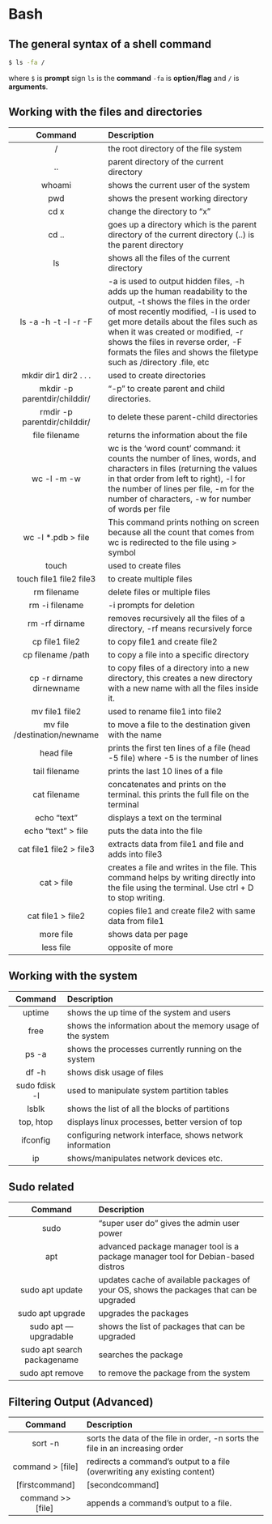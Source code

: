 # Bash

## The general syntax of a shell command
```bash
$ ls -fa /
```

where `$` is **prompt** sign `ls` is the **command** `-fa` is **option/flag** and `/` is **arguments**.


 
## Working with the files and directories

| Command | Description|
|:--:|:-----------|
| / | the root directory of the file system |
| .. | parent directory of the current directory |
| whoami | shows the current user of the system |
| pwd | shows the present working directory |
| cd x | change the directory to “x” |
| cd .. | goes up a directory which is the parent directory of the current directory (..) is the parent directory |
| ls | shows all the files of the current directory |
| ls -a -h -t -l -r -F | -a is used to output hidden files, -h adds up the human readability to the output, -t shows the files in the order of most recently modified, -l is used to get more details about the files such as when it was created or modified, -r shows the files in reverse order, -F formats the files and shows the filetype such as /directory .file, etc |
| mkdir dir1 dir2 . . . | used to create directories  |
| mkdir -p parentdir/childdir/ | “-p” to create parent and child directories. |
| rmdir -p parentdir/childdir/ | to delete these parent-child directories |
| file filename | returns the information about the file |
| wc -l -m -w | wc is the ‘word count’ command: it counts the number of lines, words, and characters in files (returning the values in that order from left to right), -l for the number of lines per file, -m for the number of characters, -w for number of words per file |
| wc -l *.pdb > file | This command prints nothing on screen because all the count that comes from wc is redirected to the file using > symbol |
| touch | used to create files |
| touch file1 file2 file3 | to create multiple files |
| rm filename | delete files or multiple files |
| rm -i filename | -i prompts for deletion |
| rm -rf dirname | removes recursively all the files of a directory, -rf means recursively force |
| cp file1 file2 | to copy file1 and create file2 |
| cp filename /path | to copy a file into a specific directory |
| cp -r dirname dirnewname | to copy files of a directory into a new directory, this creates a new directory with a new name with all the files inside it. |
| mv file1 file2 | used to rename file1 into file2 |
| mv file /destination/newname | to move a file to the destination given with the name |
| head file | prints the first ten lines of a file (head -5 file) where -5 is the number of lines  |
| tail filename | prints the last 10 lines of a file |
| cat filename | concatenates and prints on the terminal. this prints the full file on the terminal |
| echo “text” | displays a text on the terminal  |
| echo “text” > file | puts the data into the file |
| cat file1 file2 > file3 | extracts data from file1 and file and adds into file3 |
| cat > file  | creates a file and writes in the file. This command helps by writing directly into the file using the terminal. Use ctrl + D to stop writing. |
| cat file1 > file2 | copies file1 and create file2 with same data from file1 |
| more file | shows data per page |
| less file | opposite of more |

## Working with the system

| Command | Description |
|:--:|:-----------|
| uptime | shows the up time of the system and users |
| free | shows the information about the memory usage of the system |
| ps -a | shows the processes currently running on the system |
| df -h  | shows disk usage of files |
| sudo fdisk -l | used to manipulate system partition tables |
| lsblk | shows the list of all the blocks of partitions |
| top, htop | displays linux processes, better version of top |
| ifconfig | configuring network interface, shows network information |
| ip | shows/manipulates network devices etc. |

## Sudo related

| Command | Description |
|:--:|:-----------|
| sudo | “super user do” gives the admin user power |
| apt | advanced package manager tool is a package manager tool for Debian-based distros |
| sudo apt update | updates cache of available packages of your OS, shows the packages that can be upgraded |
| sudo apt upgrade | upgrades the packages |
| sudo apt —upgradable | shows the list of packages that can be upgraded |
| sudo apt search packagename | searches the package  |
| sudo apt remove  | to remove the package from the system |

## Filtering Output (Advanced)


| Command | Description |
|:--:|:-----------|
| sort -n | sorts the data of the file in order, -n sorts the file in an increasing order |
| command > [file] | redirects a command’s output to a file (overwriting any existing content) |
| [firstcommand] | [secondcommand] | it is a pipeline: the output of the first command is used as the input to the second. |
| command >> [file]  | appends a command’s output to a file. |